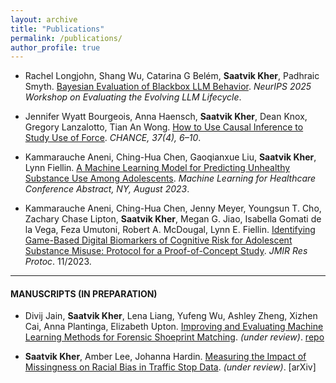 ```yaml
---
layout: archive
title: "Publications"
permalink: /publications/
author_profile: true
---
```


* Rachel Longjohn, Shang Wu, Catarina G Belém, __Saatvik Kher__, Padhraic Smyth. [Bayesian Evaluation of Blackbox LLM Behavior](https://openreview.net/forum?id=QXYPTeE4gc). _NeurIPS 2025 Workshop on Evaluating the Evolving LLM Lifecycle_.


* Jennifer Wyatt Bourgeois, Anna Haensch, __Saatvik Kher__, Dean Knox, Gregory Lanzalotto, Tian An Wong. [How to Use Causal Inference to Study Use of Force](https://doi.org/10.1080/09332480.2024.2434435). _CHANCE, 37(4), 6–10_. 
  
* Kammarauche Aneni, Ching-Hua Chen, Gaoqianxue Liu, __Saatvik Kher__, Lynn Fiellin. [A Machine Learning Model for Predicting Unhealthy Substance Use Among Adolescents](https://static1.squarespace.com/static/59d5ac1780bd5ef9c396eda6/t/64d25f095282f44c84bf142b/1691508489444/ID159_Clinical_2023.pdf). _Machine Learning for Healthcare Conference Abstract, NY, August 2023_.

* Kammarauche Aneni, Ching-Hua Chen, Jenny Meyer, Youngsun T. Cho, Zachary Chase Lipton, __Saatvik Kher__, Megan G.
Jiao, Isabella Gomati de la Vega, Feza Umutoni, Robert A. McDougal, Lynn E. Fiellin. [Identifying Game-Based Digital Biomarkers of Cognitive Risk for Adolescent Substance Misuse: Protocol for a Proof-of-Concept Study](https://doi.org/10.2196/46990). _JMIR Res Protoc_. 11/2023. 

---

#### MANUSCRIPTS (IN PREPARATION)
* Divij Jain, __Saatvik Kher__, Lena Liang, Yufeng Wu, Ashley Zheng, Xizhen Cai, Anna Plantinga, Elizabeth
Upton. [Improving and Evaluating Machine Learning Methods for Forensic Shoeprint Matching](https://arxiv.org/abs/2405.14878). _(under review)_.  [repo](https://github.com/saatvikkher/SoleMate)

* __Saatvik Kher__, Amber Lee, Johanna Hardin. [Measuring the Impact of Missingness on Racial Bias in Traffic Stop Data](https://arxiv.org/pdf/2505.18281). _(under review)_. [arXiv]
